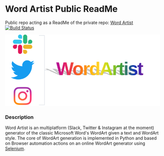# Word Artist Public ReadMe

Public repo acting as a ReadMe of the private repo: [Word Artist](https://github.com/Trujillo94/word-artist) [![Build Status](https://travis-ci.org/joemccann/dillinger.svg?branch=master)](https://github.com/Trujillo94/word-artist)

![](https://github.com/Trujillo94/word-artist/blob/main/media/wordartist_scheme.png)

### Description
Word Artist is an multiplatform (Slack, Twitter & Instagram at the moment) generator of the classic Microsoft Word's WordArt given a text and WordArt style.
The core of WordArt generation is implemented in Python and based on Browser automation actions on an online WordArt generator using [Selenium](https://www.selenium.dev/).
